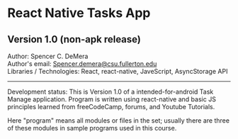 # React Native Tasks App
## Version 1.0 (non-apk release)

Author: Spencer C. DeMera\
 Author's email: Spencer.demera@csu.fullerton.edu\
 Libraries / Technologies: React, react-native, JaveScript, AsyncStorage API
 
 ---
Development status: This is Version 1.0 of a intended-for-android Task Manage application. Program is written using react-native and basic JS 
  principles learned from freeCodeCamp, forums, and Youtube Tutorials.

Here "program" means all modules or files in the set; usually there are three of these modules in sample programs used in
this course. 
